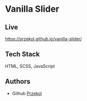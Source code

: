 
# Vanilla Slider




## Live



https://przekol.github.io/vanilla-slider/
## Tech Stack

HTML, SCSS, JavaScript




## Authors

- Github [Przekol](https://github.com/Przekol)

